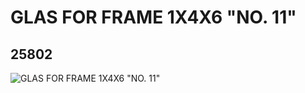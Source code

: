 # GLAS FOR FRAME 1X4X6 "NO. 11"
## 25802
![GLAS FOR FRAME 1X4X6 "NO. 11"](https://lc-www-live-s.legocdn.com/media/bricks/5/2/6142898.jpg)